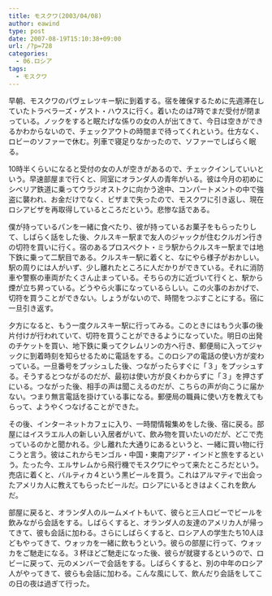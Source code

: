 ```yaml
---
title: モスクワ(2003/04/08)
author: eawind
type: post
date: 2007-08-19T15:10:38+09:00
url: /?p=728
categories:
  - 06.ロシア
tags:
  - モスクワ
---
```

早朝、モスクワのパヴェレツキー駅に到着する。宿を確保するために先週滞在していたトラベラーズ・ゲスト・ハウスに行く。着いたのは7時でまだ受付が閉まっている。ノックをすると眠たげな係りの女の人が出てきて、今日は空きができるかわからないので、チェックアウトの時間まで待ってくれという。仕方なく、ロビーのソファーで休む。列車で寝足りなかったので、ソファーでしばらく眠る。

10時半くらいになると受付の女の人が空きがあるので、チェックインしていいという。早速部屋まで行くと、同室にオランダ人の青年がいる。彼は今月の初めにシベリア鉄道に乗ってウラジオストクに向かう途中、コンパートメントの中で強盗に襲われ、お金だけでなく、ビザまで失ったので、モスクワに引き返し、現在ロシアビザを再取得しているところだという。悲惨な話である。

僕が持っているパンを一緒に食べたり、彼が持っているお菓子をもらったりして、しばらく話をした後、クルスキー駅まで友人のジャックが住むクルガン行きの切符を買いに行く。宿のあるプロスペクト・ミラ駅からクルスキー駅までは地下鉄に乗って二駅目である。クルスキー駅に着くと、なにやら様子がおかしい。駅の周りには人がいず、少し離れたところに人だかりができている。それに消防車や警察の車両がたくさん止まっている。そちらの方に近づいて行くと、駅から煙が立ち昇っている。どうやら火事になっているらしい。この火事のおかげで、切符を買うことができない。しょうがないので、時間をつぶすことにする。宿に一旦引き返す。

夕方になると、もう一度クルスキー駅に行ってみる。このときにはもう火事の後片付けが行われていて、切符を買うことができるようになっていた。明日の出発のチケットを買い、地下鉄に乗ってクレムリンの方へ行き、郵便局に入ってジャックに到着時刻を知らせるために電話をする。このロシアの電話の使い方が変わっている。一旦番号をプッシュした後、つながったらすぐに「３」をプッシュする。そうするとつながるのだが、最初は使い方が良くわからずに「３」を押さずにいる。つながった後、相手の声は聞こえるのだが、こちらの声が向こうに届かない。つまり無言電話を掛けている事になる。郵便局の職員に使い方を教えてもらって、ようやくつなげることができた。

その後、インターネットカフェに入り、一時間情報集めをした後、宿に戻る。部屋にはイスラエル人の新しい入居者がいて、飲み物を買いたいのだが、どこで売っているのかと聞かれる。少し離れた大通りにあるというと、一緒に買い物に行こうと言う。彼はこれからモンゴル・中国・東南アジア・インドと旅をするという。たった今、エルサレムから飛行機でモスクワにやって来たところだという。売店に着くと、バルティカ４という黒ビールを買う。これはアルマティで出会ったアメリカ人に教えてもらったビールだ。ロシアにいるときはよくこれを飲んだ。

部屋に戻ると、オランダ人のルームメイトもいて、彼らと三人ロビーでビールを飲みながら会話をする。しばらくすると、オランダ人の友達のアメリカ人が帰ってきて、彼も会話に加わる。さらにしばらくすると、ロシア人の学生たち10人ほどもやってきて、ウォッカを一緒に飲もうという。彼らの部屋に行って、ウォッカをご馳走になる。３杯ほどご馳走になった後、彼らが就寝するというので、ロビーに戻って、元のメンバーで会話をする。しばらくすると、別の中年のロシア人がやってきて、彼らも会話に加わる。こんな風にして、飲んだり会話をしてこの日の夜は過ぎて行った。
